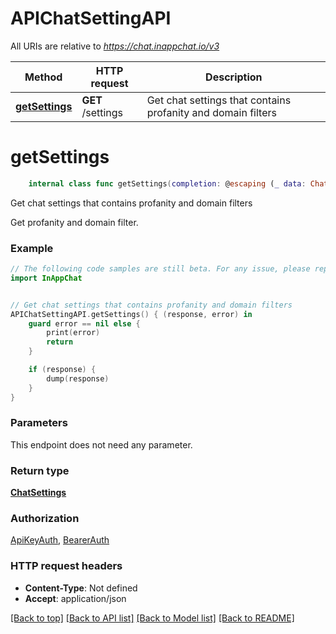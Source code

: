 # APIChatSettingAPI

All URIs are relative to *https://chat.inappchat.io/v3*

Method | HTTP request | Description
------------- | ------------- | -------------
[**getSettings**](APIChatSettingAPI.md#getsettings) | **GET** /settings | Get chat settings that contains profanity and domain filters


# **getSettings**
```swift
    internal class func getSettings(completion: @escaping (_ data: ChatSettings?, _ error: Error?) -> Void)
```

Get chat settings that contains profanity and domain filters

Get profanity and domain filter.

### Example
```swift
// The following code samples are still beta. For any issue, please report via http://github.com/OpenAPITools/openapi-generator/issues/new
import InAppChat


// Get chat settings that contains profanity and domain filters
APIChatSettingAPI.getSettings() { (response, error) in
    guard error == nil else {
        print(error)
        return
    }

    if (response) {
        dump(response)
    }
}
```

### Parameters
This endpoint does not need any parameter.

### Return type

[**ChatSettings**](ChatSettings.md)

### Authorization

[ApiKeyAuth](../README.md#ApiKeyAuth), [BearerAuth](../README.md#BearerAuth)

### HTTP request headers

 - **Content-Type**: Not defined
 - **Accept**: application/json

[[Back to top]](#) [[Back to API list]](../README.md#documentation-for-api-endpoints) [[Back to Model list]](../README.md#documentation-for-models) [[Back to README]](../README.md)

